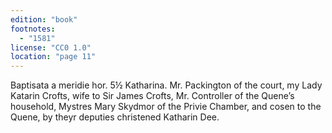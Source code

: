 ```yaml
---
edition: "book"
footnotes:
  - "1581"
license: "CC0 1.0"
location: "page 11"
---
```

Baptisata a meridie hor.
5½ Katharina. Mr. Packington of the court, my Lady
Katarin Crofts, wife to Sir James Crofts, Mr. Controller of the
Quene’s household, Mystres Mary Skydmor of the Privie
Chamber, and cosen to the Quene, by theyr deputies christened
Katharin Dee.
